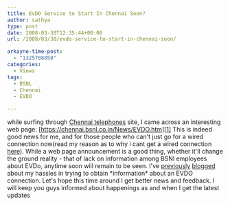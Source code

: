 ```yaml
---
title: EvDO Service to Start In Chennai Soon?
author: sathya
type: post
date: 2008-03-30T12:35:44+00:00
url: /2008/03/30/evdo-service-to-start-in-chennai-soon/

arkayne-time-post:
  - "1325708050"
categories:
  - Views
tags:
  - BSNL
  - Chennai
  - EVDO

---
```

while surfing through <a href="https://chennai.bsnl.co.in" title="Chennai telephones" target="_blank" rel="nofollow">Chennai telephones</a> site, I came across an interesting web page: [https://chennai.bsnl.co.in/News/EVDO.htm][1] This is indeed good news for me, and for those people who can't just go for a wired connection now(read my reason as to why i cant get a wired connection <a href="https://sathyasays.com/myworld/2008/01/19/my-laptop-chronicles-obtainingor-trying-to-obtain-a-bsnl-evdo-connection-part-1/" target="_blank">here</a>). While a web page announcement is a good thing, whether it'll change the ground reality - that of lack on information among BSNl employees about EVDo, anytime soon will remain to be seen. I've <a href="https://sathyasays.com/myworld/2008/01/19/my-laptop-chronicles-obtainingor-trying-to-obtain-a-bsnl-evdo-connection-part-1/" target="_blank">previously</a> <a href="https://sathyasays.com/myworld/2008/02/17/of-handling-multiple-projects-and-failed-evdo-connections/" target="_blank">blogged</a> about my hassles in trying to obtain \*information\* about an EVDO connection. Let's hope this time around I get better news and feedback. I will keep you guys informed about happenings as and when I get the latest updates

 [1]: https://chennai.bsnl.co.in/News/EVDO.htm "https://chennai.bsnl.co.in/News/EVDO.htm"
